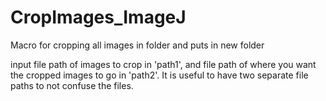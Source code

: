 # CropImages_ImageJ
Macro for cropping all images in folder and puts in new folder

input file path of images to crop in 'path1', and file path of where you want the cropped images to go in 'path2'. It is useful to have two separate file paths to not confuse the files. 
